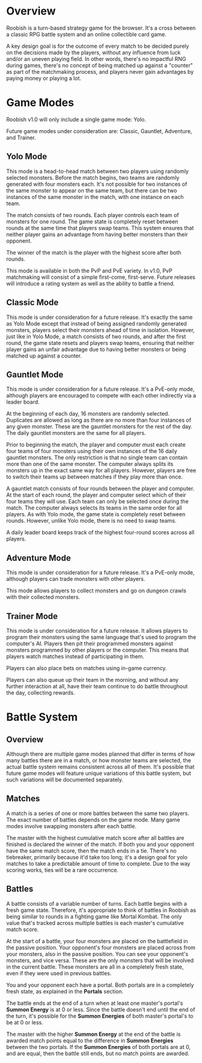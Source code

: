 # Overview

Roobish is a turn-based strategy game for the browser. It's a cross between a classic RPG battle system and an online collectible card game.

A key design goal is for the outcome of every match to be decided purely on the decisions made by the players, without any influence from luck and/or an uneven playing field. In other words, there's no impactful RNG during games, there's no concept of being matched up against a "counter" as part of the matchmaking process, and players never gain advantages by paying money or playing a lot.

# Game Modes

Roobish v1.0 will only include a single game mode: Yolo.

Future game modes under consideration are: Classic, Gauntlet, Adventure, and Trainer.

## Yolo Mode

This mode is a head-to-head match between two players using randomly selected monsters. Before the match begins, two teams are randomly generated with four monsters each. It's not possible for two instances of the same monster to appear on the same team, but there can be two instances of the same monster in the match, with one instance on each team.

The match consists of two rounds. Each player controls each team of monsters for one round. The game state is completely reset between rounds at the same time that players swap teams. This system ensures that neither player gains an advantage from having better monsters than their opponent.

The winner of the match is the player with the highest score after both rounds.

This mode is available in both the PvP and PvE variety. In v1.0, PvP matchmaking will consist of a simple first-come, first-serve. Future releases will introduce a rating system as well as the ability to battle a friend.

## Classic Mode

This mode is under consideration for a future release. It's exactly the same as Yolo Mode except that instead of being assigned randomly generated monsters, players select their monsters ahead of time in isolation. However, just like in Yolo Mode, a match consists of two rounds, and after the first round, the game state resets and players swap teams, ensuring that neither player gains an unfair advantage due to having better monsters or being matched up against a counter.

## Gauntlet Mode

This mode is under consideration for a future release. It's a PvE-only mode, although players are encouraged to compete with each other indirectly via a leader board.

At the beginning of each day, 16 monsters are randomly selected. Duplicates are allowed as long as there are no more than four instances of any given monster. These are the gauntlet monsters for the rest of the day. The daily gauntlet monsters are the same for all players.

Prior to beginning the match, the player and computer must each create four teams of four monsters using their own instances of the 16 daily gauntlet monsters. The only restriction is that no single team can contain more than one of the same monster. The computer always splits its monsters up in the exact same way for all players. However, players are free to switch their teams up between matches if they play more than once.

A gauntlet match consists of four rounds between the player and computer. At the start of each round, the player and computer select which of their four teams they will use. Each team can only be selected once during the match. The computer always selects its teams in the same order for all players. As with Yolo mode, the game state is completely reset between rounds. However, unlike Yolo mode, there is no need to swap teams.

A daily leader board keeps track of the highest four-round scores across all players.

## Adventure Mode

This mode is under consideration for a future release. It's a PvE-only mode, although players can trade monsters with other players.

This mode allows players to collect monsters and go on dungeon crawls with their collected monsters.

## Trainer Mode

This mode is under consideration for a future release. It allows players to program their monsters using the same language that's used to program the computer's AI. Players then pit their programmed monsters against monsters programmed by other players or the computer. This means that players watch matches instead of participating in them.

Players can also place bets on matches using in-game currency.

Players can also queue up their team in the morning, and without any further interaction at all, have their team continue to do battle throughout the day, collecting rewards.

# Battle System

## Overview

Although there are multiple game modes planned that differ in terms of how many battles there are in a match, or how monster teams are selected, the actual battle system remains consistent across all of them. It's possible that future game modes will feature unique variations of this battle system, but such variations will be documented separately.

## Matches

A match is a series of one or more battles between the same two players. The exact number of battles depends on the game mode. Many game modes involve swapping monsters after each battle.

The master with the highest cumulative match score after all battles are finished is declared the winner of the match. If both you and your opponent have the same match score, then the match ends in a tie. There's no tiebreaker, primarily because it'd take too long; it's a design goal for yolo matches to take a predictable amount of time to complete. Due to the way scoring works, ties will be a rare occurrence.

## Battles

A battle consists of a variable number of turns. Each battle begins with a fresh game state. Therefore, it's appropriate to think of battles in Roobish as being similar to rounds in a fighting game like Mortal Kombat. The only value that's tracked across multiple battles is each master's cumulative match score.

At the start of a battle, your four monsters are placed on the battlefield in the passive position. Your opponent's four monsters are placed across from your monsters, also in the passive position. You can see your opponent's monsters, and vice versa. These are the only monsters that will be involved in the current battle. These monsters are all in a completely fresh state, even if they were used in previous battles.

You and your opponent each have a portal. Both portals are in a completely fresh state, as explained in the **Portals** section.

The battle ends at the end of a turn when at least one master's portal's **Summon Energy** is at 0 or less. Since the battle doesn't end until the end of the turn, it's possible for the **Summon Energies** of both master's portal's to be at 0 or less.

The master with the higher **Summon Energy** at the end of the battle is awarded match points equal to the difference in **Summon Energies** between the two portals. If the **Summon Energies** of both portals are at 0, and are equal, then the battle still ends, but no match points are awarded.
